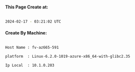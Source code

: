 
   
#### This Page Create at:

```bash

2024-02-17 - 03:21:02 UTC

```

#### Create By Machine:

```bash

Host Name : fv-az665-591

platform  : Linux-6.2.0-1019-azure-x86_64-with-glibc2.35

Ip Local  : 10.1.0.203

```

